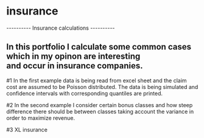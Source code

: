 # insurance

---------- Insurance calculations ----------


 In this portfolio I calculate some common cases which in my opinon are interesting   
 and occur in insurance companies.                                                      
--------------------------------------------------------------------------------------------


#1 In the first example data is being read from excel sheet and the claim cost are assumed to be Poisson distributed.
The data is being simulated and confidence intervals with corresponding quantiles are printed.


#2 In the second example I consider certain bonus classes and how steep difference there should be 
between classes taking account the variance in order to maximize revenue.


#3 XL insurance

